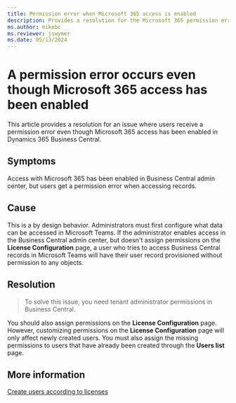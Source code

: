 ```yaml
---
title: Permission error when Microsoft 365 access is enabled
description: Provides a resolution for the Microsoft 365 permission error that occurs in Dynamics 365 Business Central.
ms.author: mikebc
ms.reviewer: jswymer
ms.date: 05/13/2024
---
```

# A permission error occurs even though Microsoft 365 access has been enabled

This article provides a resolution for an issue where users receive a permission error even though Microsoft 365 access has been enabled in Dynamics 365 Business Central.

## Symptoms

Access with Microsoft 365 has been enabled in Business Central admin center, but users get a permission error when accessing records.

## Cause

This is a by design behavior. Administrators must first configure what data can be accessed in Microsoft Teams. If the administrator enables access in the Business Central admin center, but doesn't assign permissions on the **License Configuration** page, a user who tries to access Business Central records in Microsoft Teams will have their user record provisioned without permission to any objects.

## Resolution

> To solve this issue, you need tenant administrator permissions in Business Central.

You should also assign permissions on the **License Configuration** page. However, customizing permissions on the **License Configuration** page will only affect newly created users. You must also assign the missing permissions to users that have already been created through the **Users list** page.

## More information

[Create users according to licenses](/dynamics365/business-central/ui-how-users-permissions)
